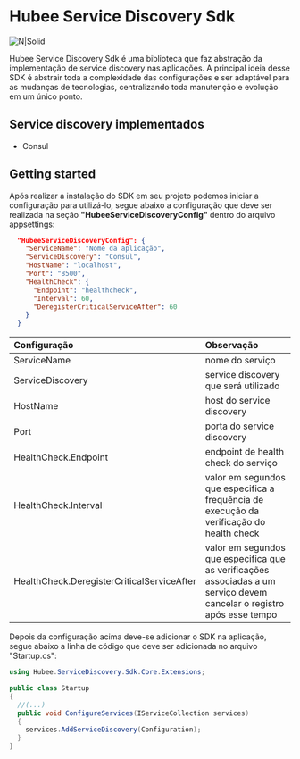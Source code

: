 # Hubee Service Discovery Sdk

![N|Solid](https://media-exp1.licdn.com/dms/image/C4E0BAQHOp41isf2byw/company-logo_200_200/0?e=1611792000&v=beta&t=R627Tkw1cwQgb-LjNTJh_4auJWQsQieuU4wHoyLfIDA)

Hubee Service Discovery Sdk é uma biblioteca que faz abstração da implementação de service discovery nas aplicações. A principal ideia desse SDK é abstrair toda a complexidade das configurações e ser adaptável para as mudanças de tecnologias, centralizando toda manutenção e evolução em um único ponto.

## Service discovery implementados

- Consul

## Getting started

Após realizar a instalação do SDK em seu projeto podemos iniciar a configuração para utilizá-lo, segue abaixo a configuração que deve ser realizada na seção **"HubeeServiceDiscoveryConfig"** dentro do arquivo appsettings:

```json
  "HubeeServiceDiscoveryConfig": {
    "ServiceName": "Nome da aplicação",
    "ServiceDiscovery": "Consul",
    "HostName": "localhost",
    "Port": "8500",
    "HealthCheck": {
      "Endpoint": "healthcheck",
      "Interval": 60,
      "DeregisterCriticalServiceAfter": 60
    }
  }
```

| Configuração | Observação |
|:----|:----------|
| ServiceName | nome do serviço |
| ServiceDiscovery | service discovery que será utilizado |
| HostName | host do service discovery |
| Port | porta do service discovery |
| HealthCheck.Endpoint | endpoint de health check do serviço |
| HealthCheck.Interval | valor em segundos que especifica a frequência de execução da verificação do health check |
| HealthCheck.DeregisterCriticalServiceAfter | valor em segundos que especifica que as verificações associadas a um serviço devem cancelar o registro após esse tempo |

Depois da configuração acima deve-se adicionar o SDK na aplicação,
segue abaixo a linha de código que deve ser adicionada no arquivo "Startup.cs":

```csharp
using Hubee.ServiceDiscovery.Sdk.Core.Extensions;

public class Startup
{
  //(...)
  public void ConfigureServices(IServiceCollection services)
  {
    services.AddServiceDiscovery(Configuration);
  }
}
```
